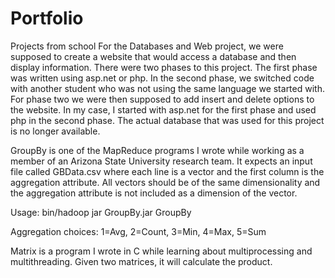 # Portfolio
Projects from school
For the Databases and Web project, we were supposed to create a website that would access a database and then display information.  There were two phases to this project.  The first phase was written using asp.net or php.  In the second phase, we switched code with another student who was not using the same language we started with.  For phase two we were then supposed to add insert and delete options to the website.  In my case, I started with asp.net for the first phase and used php in the second phase.  The actual database that was used for this project is no longer available.


GroupBy is one of the MapReduce programs I wrote while working as a member of an Arizona State University research team.  It expects an input file called GBData.csv where each line is a vector and the first column is the aggregation attribute.  All vectors should be of the same dimensionality and the aggregation attribute is not included as a dimension of the vector.

Usage: bin/hadoop jar GroupBy.jar GroupBy <agg method> <numReducers> <dimensionality>
  
Aggregation choices: 1=Avg, 2=Count, 3=Min, 4=Max, 5=Sum


Matrix is a program I wrote in C while learning about multiprocessing and multithreading.  Given two matrices, it will calculate the product.

